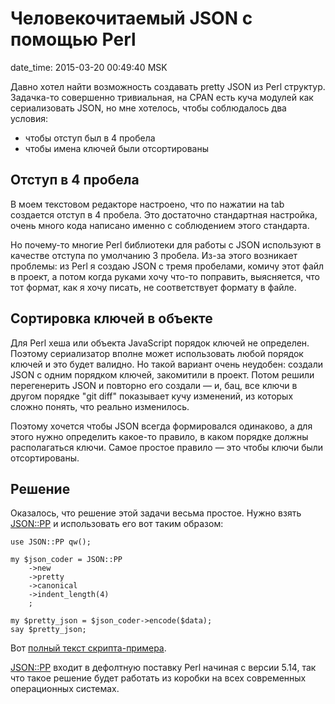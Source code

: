 # Человекочитаемый JSON с помощью Perl

date_time: 2015-03-20 00:49:40 MSK

Давно хотел найти возможность создавать pretty JSON из Perl структур.
Задачка-то совершенно тривиальная, на CPAN есть куча модулей как
сериализовать JSON, но мне хотелось, чтобы соблюдалось два условия:

 * чтобы отступ был в 4 пробела
 * чтобы имена ключей были отсортированы

## Отступ в 4 пробела

В моем текстовом редакторе настроено, что по нажатии на tab создается отступ
в 4 пробела. Это достаточно стандартная настройка, очень много кода написано
именно с соблюдением этого стандарта.

Но почему-то многие Perl библиотеки для работы с JSON используют в качестве
отступа по умолчанию 3 пробела. Из-за этого возникает проблемы: из
Perl я создаю JSON c тремя пробелами, комичу этот файл в проект, а потом
когда руками хочу что-то поправить, выясняется, что тот формат, как я хочу
писать, не соответствует формату в файле.

## Сортировка ключей в объекте

Для Perl хеша или объекта JavaScript порядок ключей не определен. Поэтому
сериализатор вполне может использовать любой порядок ключей и это будет
валидно. Но такой вариант очень неудобен: создали JSON с одним порядком
ключей, закомитили в проект. Потом решили перегенерить JSON и повторно его
создали — и, бац, все ключи в другом порядке "git diff" показывает кучу
изменений, из которых сложно понять, что реально изменилось.

Поэтому хочется чтобы JSON всегда формировался одинаково, а для этого
нужно определить какое-то правило, в каком порядке должны располагаться ключи.
Самое простое правило — это чтобы ключи были отсортированы.

## Решение

Оказалось, что решение этой задачи весьма простое. Нужно взять
[JSON::PP](https://metacpan.org/pod/JSON::PP) и использовать его вот таким
образом:

    use JSON::PP qw();

    my $json_coder = JSON::PP
        ->new
        ->pretty
        ->canonical
        ->indent_length(4)
        ;

    my $pretty_json = $json_coder->encode($data);
    say $pretty_json;

Вот [полный текст скрипта-примера](https://gist.github.com/bessarabov/c18a7aa18c39d27cfde4).

[JSON::PP](https://metacpan.org/pod/JSON::PP) входит в дефолтную поставку
Perl начиная с версии 5.14, так что такое решение будет работать из коробки
на всех современных операционных системах.
